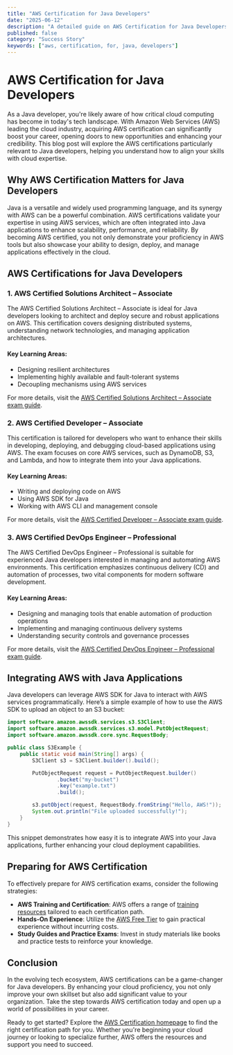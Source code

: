 ```yaml
---
title: "AWS Certification for Java Developers"
date: "2025-06-12"
description: "A detailed guide on AWS Certification for Java Developers"
published: false
category: "Success Story"
keywords: ["aws, certification, for, java, developers"]
---
```


# AWS Certification for Java Developers

As a Java developer, you're likely aware of how critical cloud computing has become in today's tech landscape. With Amazon Web Services (AWS) leading the cloud industry, acquiring AWS certification can significantly boost your career, opening doors to new opportunities and enhancing your credibility. This blog post will explore the AWS certifications particularly relevant to Java developers, helping you understand how to align your skills with cloud expertise.

## Why AWS Certification Matters for Java Developers

Java is a versatile and widely used programming language, and its synergy with AWS can be a powerful combination. AWS certifications validate your expertise in using AWS services, which are often integrated into Java applications to enhance scalability, performance, and reliability. By becoming AWS certified, you not only demonstrate your proficiency in AWS tools but also showcase your ability to design, deploy, and manage applications effectively in the cloud.

## AWS Certifications for Java Developers

### 1. AWS Certified Solutions Architect – Associate

The AWS Certified Solutions Architect – Associate is ideal for Java developers looking to architect and deploy secure and robust applications on AWS. This certification covers designing distributed systems, understanding network technologies, and managing application architectures.

#### Key Learning Areas:
- Designing resilient architectures
- Implementing highly available and fault-tolerant systems
- Decoupling mechanisms using AWS services

For more details, visit the [AWS Certified Solutions Architect – Associate exam guide](https://aws.amazon.com/certification/certified-solutions-architect-associate/).

### 2. AWS Certified Developer – Associate

This certification is tailored for developers who want to enhance their skills in developing, deploying, and debugging cloud-based applications using AWS. The exam focuses on core AWS services, such as DynamoDB, S3, and Lambda, and how to integrate them into your Java applications.

#### Key Learning Areas:
- Writing and deploying code on AWS
- Using AWS SDK for Java
- Working with AWS CLI and management console

For more details, visit the [AWS Certified Developer – Associate exam guide](https://aws.amazon.com/certification/certified-developer-associate/).

### 3. AWS Certified DevOps Engineer – Professional

The AWS Certified DevOps Engineer – Professional is suitable for experienced Java developers interested in managing and automating AWS environments. This certification emphasizes continuous delivery (CD) and automation of processes, two vital components for modern software development.

#### Key Learning Areas:
- Designing and managing tools that enable automation of production operations
- Implementing and managing continuous delivery systems
- Understanding security controls and governance processes

For more details, visit the [AWS Certified DevOps Engineer – Professional exam guide](https://aws.amazon.com/certification/certified-devops-engineer-professional/).

## Integrating AWS with Java Applications

Java developers can leverage AWS SDK for Java to interact with AWS services programmatically. Here’s a simple example of how to use the AWS SDK to upload an object to an S3 bucket:

```java
import software.amazon.awssdk.services.s3.S3Client;
import software.amazon.awssdk.services.s3.model.PutObjectRequest;
import software.amazon.awssdk.core.sync.RequestBody;

public class S3Example {
    public static void main(String[] args) {
        S3Client s3 = S3Client.builder().build();

        PutObjectRequest request = PutObjectRequest.builder()
                .bucket("my-bucket")
                .key("example.txt")
                .build();

        s3.putObject(request, RequestBody.fromString("Hello, AWS!"));
        System.out.println("File uploaded successfully!");
    }
}
```

This snippet demonstrates how easy it is to integrate AWS into your Java applications, further enhancing your cloud deployment capabilities.

## Preparing for AWS Certification

To effectively prepare for AWS certification exams, consider the following strategies:

- **AWS Training and Certification**: AWS offers a range of [training resources](https://aws.amazon.com/training/) tailored to each certification path.
- **Hands-On Experience**: Utilize the [AWS Free Tier](https://aws.amazon.com/free/) to gain practical experience without incurring costs.
- **Study Guides and Practice Exams**: Invest in study materials like books and practice tests to reinforce your knowledge.

## Conclusion

In the evolving tech ecosystem, AWS certifications can be a game-changer for Java developers. By enhancing your cloud proficiency, you not only improve your own skillset but also add significant value to your organization. Take the step towards AWS certification today and open up a world of possibilities in your career.

Ready to get started? Explore the [AWS Certification homepage](https://aws.amazon.com/certification/) to find the right certification path for you. Whether you're beginning your cloud journey or looking to specialize further, AWS offers the resources and support you need to succeed.